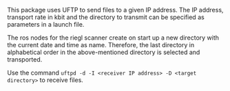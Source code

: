 This package uses UFTP to send files to a given IP address. The IP address, transport rate in kbit and the directory to
transmit can be specified as parameters in a launch file.

The ros nodes for the riegl scanner create on start up a new directory with the current date and time as name.
Therefore, the last directory in alphabetical order in the above-mentioned directory is selected and transported.

Use the command `uftpd -d -I <receiver IP address> -D <target directory>` to receive files. 